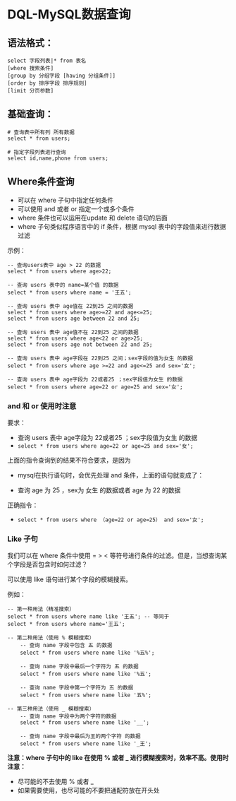 # DQL-MySQL数据查询

## 语法格式：

```mysql
select 字段列表|* from 表名
[where 搜索条件]
[group by 分组字段 [having 分组条件]]
[order by 排序字段 排序规则]
[limit 分页参数]
```

## 基础查询：

```mysql
# 查询表中所有列 所有数据
select * from users;

# 指定字段列表进行查询
select id,name,phone from users;
```

## Where条件查询

+ 可以在 where 子句中指定任何条件
+ 可以使用 and 或者 or 指定一个或多个条件
+ where 条件也可以运用在update 和 delete 语句的后面
+ where 子句类似程序语言中的 if 条件，根据 mysql 表中的字段值来进行数据过滤

示例：

```mysql
-- 查询users表中 age > 22 的数据
select * from users where age>22;

-- 查询 users 表中的 name=某个值 的数据
select * from users where name = '王五';

-- 查询 users 表中 age值在 22到25 之间的数据
select * from users where age>=22 and age<=25;
select * from users age between 22 and 25;

-- 查询 users 表中 age值不在 22到25 之间的数据
select * from users where age<22 or age>25;
select * from users age not between 22 and 25;

-- 查询 users 表中 age字段在 22到25 之间；sex字段的值为女生 的数据
select * from users where age >=22 and age<=25 and sex='女';

-- 查询 users 表中 age字段为 22或者25 ；sex字段值为女生 的数据
select * from users where age=22 or age=25 and sex='女';
```

### and 和 or 使用时注意

要求：

+ 查询 users 表中 age字段为 22或者25 ；sex字段值为女生 的数据
+ `select * from users where age=22 or age=25 and sex='女';`

上面的指令查询到的结果不符合要求，是因为

+ mysql在执行语句时，会优先处理 and 条件，上面的语句就变成了：

+ 查询 age 为 25 ，sex为 女生 的数据或者 age 为 22 的数据

正确指令：

+ `select * from users where （age=22 or age=25） and sex='女';`

### Like 子句

我们可以在 where 条件中使用 = > < 等符号进行条件的过滤。但是，当想查询某个字段是否包含时如何过滤？

可以使用 like 语句进行某个字段的模糊搜索。

例如：

```mysql
-- 第一种用法（精准搜索）
select * from users where name like '王五'; -- 等同于
select * from users where name='王五';

-- 第二种用法（使用 % 模糊搜索）
    -- 查询 name 字段中包含 五 的数据
    select * from users where name like '%五%';

    -- 查询 name 字段中最后一个字符为 五 的数据
    select * from users where name like '%五';

    -- 查询 name 字段中第一个字符为 五 的数据
    select * from users where name like '五%';

-- 第三种用法（使用 _ 模糊搜索）
	-- 查询 name 字段中为两个字符的数据
	select * from users where name like '__';
	
	-- 查询 name 字段中最后为王的两个字符 的数据
	select * from users where name like '_王';
```

**注意：where 子句中的 like 在使用 % 或者 _ 进行模糊搜索时，效率不高。使用时注意：**

+ 尽可能的不去使用 % 或者 _ 
+ 如果需要使用，也尽可能的不要把通配符放在开头处